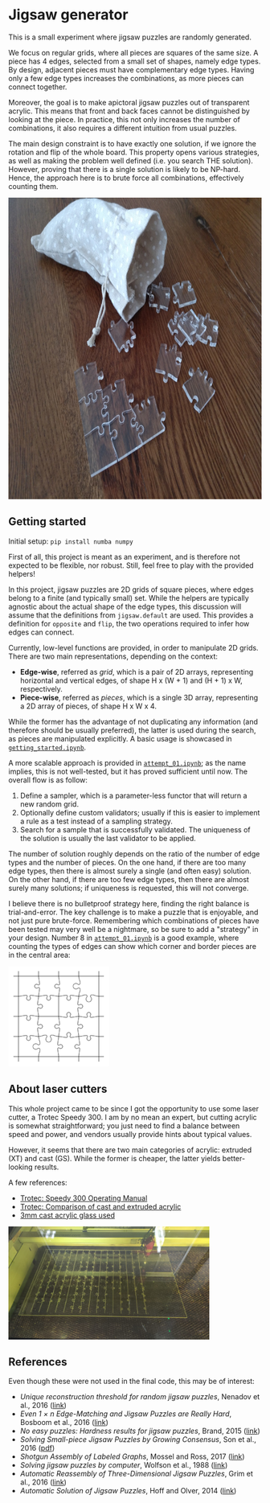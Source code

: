 
# Jigsaw generator

This is a small experiment where jigsaw puzzles are randomly generated.

We focus on regular grids, where all pieces are squares of the same size.
A piece has 4 edges, selected from a small set of shapes, namely edge types.
By design, adjacent pieces must have complementary edge types.
Having only a few edge types increases the combinations, as more pieces can connect together.

Moreover, the goal is to make apictoral jigsaw puzzles out of transparent acrylic.
This means that front and back faces cannot be distinguished by looking at the piece.
In practice, this not only increases the number of combinations, it also requires a different intuition from usual puzzles.

The main design constraint is to have exactly one solution, if we ignore the rotation and flip of the whole board.
This property opens various strategies, as well as making the problem well defined (i.e. you search THE solution).
However, proving that there is a single solution is likely to be NP-hard.
Hence, the approach here is to brute force all combinations, effectively counting them.

<img src="image/attempt_01_12_001.jpg" width="800" height="600" alt="Transparent acrylic jigsaw puzzle">


## Getting started

Initial setup: `pip install numba numpy`

First of all, this project is meant as an experiment, and is therefore not expected to be flexible, nor robust.
Still, feel free to play with the provided helpers!

In this project, jigsaw puzzles are 2D grids of square pieces, where edges belong to a finite (and typically small) set.
While the helpers are typically agnostic about the actual shape of the edge types, this discussion will assume that the definitions from `jigsaw.default` are used.
This provides a definition for `opposite` and `flip`, the two operations required to infer how edges can connect.

Currently, low-level functions are provided, in order to manipulate 2D grids.
There are two main representations, depending on the context:

 * __Edge-wise__, referred as _grid_, which is a pair of 2D arrays, representing horizontal and vertical edges, of shape H x (W + 1) and (H + 1) x W, respectively.
 * __Piece-wise__, referred as _pieces_, which is a single 3D array, representing a 2D array of pieces, of shape H x W x 4.

While the former has the advantage of not duplicating any information (and therefore should be usually preferred), the latter is used during the search, as pieces are manipulated explicitly.
A basic usage is showcased in [`getting_started.ipynb`](getting_started.ipynb).

A more scalable approach is provided in [`attempt_01.ipynb`](attempt_01.ipynb); as the name implies, this is not well-tested, but it has proved sufficient until now.
The overall flow is as follow:

 1. Define a sampler, which is a parameter-less functor that will return a new random grid.
 2. Optionally define custom validators; usually if this is easier to implement a rule as a test instead of a sampling strategy.
 3. Search for a sample that is successfully validated.
    The uniqueness of the solution is usually the last validator to be applied.

The number of solution roughly depends on the ratio of the number of edge types and the number of pieces.
On the one hand, if there are too many edge types, then there is almost surely a single (and often easy) solution.
On the other hand, if there are too few edge types, then there are almost surely many solutions; if uniqueness is requested, this will not converge.

I believe there is no bulletproof strategy here, finding the right balance is trial-and-error.
The key challenge is to make a puzzle that is enjoyable, and not just pure brute-force.
Remembering which combinations of pieces have been tested may very well be a nightmare, so be sure to add a "strategy" in your design.
Number 8 in [`attempt_01.ipynb`](attempt_01.ipynb) is a good example, where counting the types of edges can show which corner and border pieces are in the central area:

<img src="image/attempt_01_8_001.png" width="200" height="200" alt="4x4 with 5th corner">


## About laser cutters

This whole project came to be since I got the opportunity to use some laser cutter, a Trotec Speedy 300.
I am by no mean an expert, but cutting acrylic is somewhat straightforward; you just need to find a balance between speed and power, and vendors usually provide hints about typical values.

However, it seems that there are two main categories of acrylic: extruded (XT) and cast (GS).
While the former is cheaper, the latter yields better-looking results.

A few references:

 * [Trotec: Speedy 300 Operating Manual](https://www.troteclaser.com/static/pdf/speedy-300/operating-manual-Speedy-300-8066-en-us.pdf)
 * [Trotec: Comparison of cast and extruded acrylic](https://www.trotec-materials.com/material-usage-hints/extruded-vs-cast-acrylic)
 * [3mm cast acrylic glass used](https://www.amazon.de/-/en/gp/product/B08B8TLHPP/)

<img src="image/attempt_01_cut_001.jpg" width="400" height="225" alt="Trotec Speedy 300 cutting the first attempt">


## References

Even though these were not used in the final code, this may be of interest:

 * _Unique reconstruction threshold for random jigsaw puzzles_, Nenadov et al., 2016 ([link](https://arxiv.org/abs/1605.03043))
 * _Even 1 × n Edge-Matching and Jigsaw Puzzles are Really Hard_, Bosboom et al., 2016 ([link](https://arxiv.org/abs/1701.00146))
 * _No easy puzzles: Hardness results for jigsaw puzzles_, Brand, 2015 ([link](https://www.sciencedirect.com/science/article/pii/S0304397515001607))
 * _Solving Small-piece Jigsaw Puzzles by Growing Consensus_, Son et al., 2016 ([pdf](https://openaccess.thecvf.com/content_cvpr_2016/papers/Son_Solving_Small-Piece_Jigsaw_CVPR_2016_paper.pdf))
 * _Shotgun Assembly of Labeled Graphs_, Mossel and Ross, 2017 ([link](https://ieeexplore.ieee.org/abstract/document/8119552))
 * _Solving jigsaw puzzles by computer_, Wolfson et al., 1988 ([link](https://link.springer.com/article/10.1007%252FBF02186360))
 * _Automatic Reassembly of Three-Dimensional Jigsaw Puzzles_, Grim et al., 2016 ([link](https://www.worldscientific.com/doi/abs/10.1142/S0219467816500091))
 * _Automatic Solution of Jigsaw Puzzles_, Hoff and Olver, 2014 ([link](https://link.springer.com/article/10.1007/s10851-013-0454-3))
